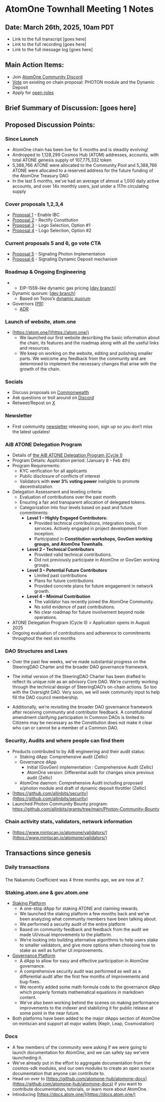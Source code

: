 # AtomOne Townhall Meeting 1 Notes

##  Date: March 26th, 2025, 10am PDT

* Link to the full transcript \[goes here\]  
* Link to the full recording \[goes here\]  
* Link to the full message log \[goes here\]

## Main Action Items:

* Join [AtomOne Community Discord](http://discord.gg/atomone)  
* [Vote](https://gov.atom.one/) on existing on chain proposal: PHOTON module and the Dynamic Deposit  
* Apply for [open roles](https://jobs.ashbyhq.com/allinbits)

## Brief Summary of Discussion: \[goes here\]

##  Proposed Discussion Points:

### Since Launch

* AtomOne chain has been live for 5 months and is steadily evolving\!  
* Airdropped to 1,128,299 Cosmos Hub (ATOM) addresses, accounts, with total ATONE genesis supply of 107,775,332 token  
* 5,388,766 ATONE were allocated to the Community Pool and 5,388,766 ATONE were allocated to a reserved address for the future funding of the AtomOne Treasury DAO  
* In the last 5 months, we’ve had an average of almost a 1,000 daily active accounts, and over 14x monthly users, just under a 117m circulating supply

### Cover proposals 1,2,3,4

* [Proposal 1](https://gov.atom.one/proposals/1) \- Enable IBC  
* [Proposal 2](https://gov.atom.one/proposals/2) \- Rectify Constitution  
* [Proposal 3](https://gov.atom.one/proposals/3) \- Logo Selection, Option \#1  
* [Proposal 4](https://gov.atom.one/proposals/4) \- Logo Selection, Option \#2

### Current proposals 5 and 6, go vote CTA 

* [Proposal 5](https://gov.atom.one/proposals/5) \- Signaling Photon Implementation  
* [Proposal 6](https://gov.atom.one/proposals/6) \- Signaling Dynamic Deposit mechanism

### Roadmap & Ongoing Engineering

* * EIP-1559-like dynamic gas pricing \[[dev branch](https://github.com/atomone-hub/atomone/tree/feat/x/feemarket)\]  
* Dynamic quorum: \[[dev branch](https://github.com/atomone-hub/atomone/tree/giunatale/gov/dynamic-quorum)\]  
  * Based on Tezos’s [dynamic quorum](https://octez.tezos.com/docs/active/voting.html#super-majority-and-quorum)  
* Governors \[[PR](https://github.com/atomone-hub/atomone/pull/73)\]  
  * [ADR](https://github.com/atomone-hub/atomone/blob/fabb95d83e9ddcbf6b0c237491020c12efc357a6/docs/architecture/adr-004-governors.md)

### Launch of website, atom.one

* [https://atom.one/](https://atom.one/)  
  * We launched our first website describing the basic information about the chain, its features and the roadmap along with all the useful links and resources.  
  * We keep on working on the website, editing and polishing smaller parts. We welcome any feedback from the community and are determined to implement the necessary changes that arise with the growth of the chain.

### Socials

* Discuss proposals on [Commonwealth](https://common.xyz/atomone)  
* Ask questions or troll around on [Discord](http://discord.gg/atomone)   
* Retweet/Repost on [X](http://x.com/_atomone)

### Newsletter

* First community [newsletter](https://atom.one/#newsletter) releasing soon, sign up so you don’t miss the latest updates\!

### AiB ATONE Delegation Program 

* Details of [the AiB ATONE Delegation Program (Cycle I)](https://github.com/allinbits/AiB-ATONE-Delegation-Program)   
* Program Details: Application period: (January 8 \- Feb 4th)  
* Program Requirements:  
  * KYC verification for all applicants  
  * Public disclosure of conflicts of interest  
  * Validators with **over 3% voting power** ineligible to promote decentralization   
* Delegation Assessment and leveling criteria:   
  * Evaluation of contributions over the past month  
  * Ensuring a fair and transparent allocation of delegated tokens.  
  * Categorization into four levels based on past and future commitments:  
    * **Level 1 – Highly Engaged Contributors:**   
      * Provided technical contributions, integration tools, or services. Actively engaged in project development from inception.  
      * Participated in **Constitution workshops, GovGen working groups, and AtomOne Townhalls**.  
    * **Level 2 – Technical Contributors**  
      * Provided valid technical contributions.  
      * Did not previously participate in AtomOne or GovGen working groups.  
    * **Level 3 – Potential Future Contributors**  
      * Limited past contributions  
      * Plans for future contributions  
      * Provided concrete plans for future engagement in network growth.  
    * **Level 4 – Minimal Contribution**  
      * The validator has recently joined the AtomOne Community.  
      * No solid evidence of past contributions.  
      * No clear roadmap for future involvement beyond node operations.  
* ATONE Delegation Program (Cycle II) \> Application opens in August 2025  
* Ongoing evaluation of contributions and adherence to commitments throughout the next six months 

### DAO Structures and Laws

* Over the past few weeks, we’ve made substantial progress on the SteeringDAO Charter and the broader DAO governance framework.

* The initial version of the SteeringDAO Charter has been drafted to reflect its unique role as an advisory Core DAO. We’re currently working through the technical design of SteeringDAO’s on-chain actions. So too with the Oversight DAO. Very soon, we will seek community input to help fill the DAO council membership.

* Additionally, we’re revisiting the broader DAO governance framework after receiving community and contributor feedback. A constitutional amendment clarifying participation in Common DAOs is limited to Citizens may be necessary as the Constitution does not make it clear who can or cannot be a member of a Common DAO.

### Security, Audits and where people can find them

* Products contributed to by AiB engineering and their audit status:  
  * Staking dApp: Comprehensive audit (Zellic)  
  * Governance dApp  
    * Initial (GovGen) implementation : Comprehensive Audit  (Zellic)
    * AtomOne version: Differential audit for changes since previous audit (Zellic)
  * AtomOne daemon: Comprehensive Audit including proposed x/photon module and draft of dynamic deposit throttler (Zellic)
* [https://github.com/allinbits/security](https://github.com/allinbits/security)
* Launched Photon Community Bounty program: https://github.com/allinbits/grants/tree/main/Photon-Community-Bounty 

### Chain activity stats, validators, network information

* [https://www.mintscan.io/atomone/validators/](https://www.mintscan.io/atomone/validators/)

## Transactions since genesis



### Daily transactions

###

The Nakamoto Coefficient was 4 three months ago, we are now at 7.

### Staking.atom.one & gov.atom.one

* [Staking Platform](https://staking.atom.one/)  
  * A one-stop dApp for staking ATONE and claiming rewards.	  
  * We launched the staking platform a few months back and we’ve been analyzing what community members have been talking about.  
  * We performed a security audit of the entire platform  
  * Based on community feedback and feedback from the audit we made UI/visual improvements to the platform.  
  * We’re looking into building alternative algorithms to help users stake to smaller validators, and give more options when choosing how to stake as well as further UI improvements.  
* [Governance Platform](https://gov.atom.one/)  
  * A dApp to allow for easy and effective participation in AtomOne governance.  
  * A comprehensive security audit was performed as well as a differential audit after the first few months of improvements and bug-fixes.  
  * We recently added some math formula code to the governance dApp which properly formats mathematical equations in markdown content.  
  * We’ve also been working behind the scenes on making performance improvements to the indexer and stabilizing it for public release at some point in the near future.  
* Both platforms have been added to the major dApps section of AtomOne on mintscan and support all major wallets (Keplr, Leap, Cosmostation)


### Docs

* A few members of the community were asking if we were going to launch documentation for AtomOne, and we can safely say we’vere launcheding it.  
* We’ve already put in the effort to aggregate documentation from the cosmos-sdk modules, and our own modules to create an open source documentation that anyone can contribute to.  
* Head on over to [https://github.com/atomone-hub/atomone-docs](https://github.com/atomone-hub/atomone-docs) if you want to contribute documentation, tutorials, or learn more about AtomOne.  
* Introducing [https://docs.atom.one/](https://docs.atom.one/)

